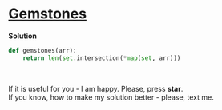 # [Gemstones](https://www.hackerrank.com/challenges/gem-stones/problem)

**Solution**
```python
def gemstones(arr):
    return len(set.intersection(*map(set, arr)))
```

<br>

If it is useful for you - I am happy. Please, press **star**.
<br>
If you know, how to make my solution better - please, text me.
